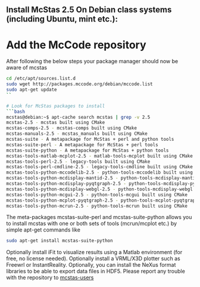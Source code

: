 ## Install McStas 2.5 On Debian class systems (including Ubuntu, mint etc.):

# Add the McCode repository
After following the below steps your package manager should now be aware of mcstas
```bash
cd /etc/apt/sources.list.d
sudo wget http://packages.mccode.org/debian/mccode.list
sudo apt-get update
``

# Look for McStas packages to install
```bash
mcstas@debian:~$ apt-cache search mcstas | grep -v 2.5
mcstas-2.5 - mcstas built using CMake
mcstas-comps-2.5 - mcstas-comps built using CMake
mcstas-manuals-2.5 - mcstas_manuals built using CMake
mcstas-suite - A metapackage for McStas + perl and python tools
mcstas-suite-perl - A metapackage for McStas + perl tools
mcstas-suite-python - A metapackage for McStas + python tools
mcstas-tools-matlab-mcplot-2.5 - matlab-tools-mcplot built using CMake
mcstas-tools-perl-2.5 - legacy-tools built using CMake
mcstas-tools-perl-cmdline-2.5 - legacy-tools-cmdline built using CMake
mcstas-tools-python-mccodelib-2.5 - python-tools-mccodelib built using CMake
mcstas-tools-python-mcdisplay-mantid-2.5 - python-tools-mcdisplay-mantid built using CMake
mcstas-tools-python-mcdisplay-pyqtgraph-2.5 - python-tools-mcdisplay-pyqtgraph built using CMake
mcstas-tools-python-mcdisplay-webgl-2.5 - python-tools-mcdisplay-webgl built using CMake
mcstas-tools-python-mcgui-2.5 - python-tools-mcgui built using CMake
mcstas-tools-python-mcplot-pyqtgraph-2.5 - python-tools-mcplot-pyqtgraph built using CMake
mcstas-tools-python-mcrun-2.5 - python-tools-mcrun built using CMake
```
The meta-packages mcstas-suite-perl and mcstas-suite-python allows you to install mcstas with one or both sets of tools (mcrun/mcplot etc.) by simple apt-get commands like
```bash
sudo apt-get install mcstas-suite-python
```
Optionally install iFit to visualize results using a Matlab environment (for free, no license needed).
Optionally install a VRML/X3D plotter such as Freewrl or InstantReality.
Optionally, you can install the NeXus format libraries to be able to export data files in HDF5.
Please report any trouble with the repository to [mcstas-users](mailto:mcstas-users@mcstas.org)

